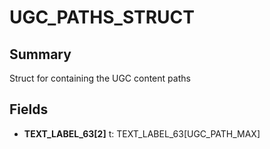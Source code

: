 # UGC_PATHS_STRUCT

## Summary
Struct for containing the UGC content paths

## Fields
* **TEXT_LABEL_63[2]** t: TEXT_LABEL_63[UGC_PATH_MAX]